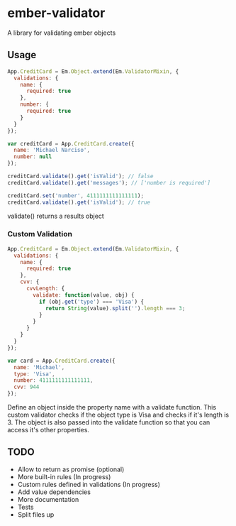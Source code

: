 ember-validator
===============

A library for validating ember objects

Usage
-----

```javascript
App.CreditCard = Em.Object.extend(Em.ValidatorMixin, {
  validations: {
    name: {
      required: true
    },
    number: {
      required: true
    }
  }
});

var creditCard = App.CreditCard.create({
  name: 'Michael Narciso',
  number: null
});

creditCard.validate().get('isValid'); // false
creditCard.validate().get('messages'); // ['number is required']

creditCard.set('number', 4111111111111111);
creditCard.validate().get('isValid'); // true
```

validate() returns a results object

### Custom Validation

```javascript
App.CreditCard = Em.Object.extend(Em.ValidatorMixin, {
  validations: {
    name: {
      required: true
    },
    cvv: {
      cvvLength: {
        validate: function(value, obj) {
          if (obj.get('type') === 'Visa') {
            return String(value).split('').length === 3;
          }
        }
      }
    }
  }
});

var card = App.CreditCard.create({
  name: 'Michael',
  type: 'Visa',
  number: 4111111111111111,
  cvv: 944
});
```

Define an object inside the property name with a validate function. This custom validator checks if the object type is Visa and checks if it's length is 3. The object is also passed into the validate function so that you can access it's other properties.

TODO
----
- Allow to return as promise (optional)
- More built-in rules (In progress)
- Custom rules defined in validations (In progress)
- Add value dependencies
- More documentation
- Tests
- Split files up
